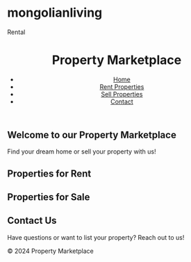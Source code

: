 # mongolianliving
Rental 
<!DOCTYPE html>
<html lang="en">
<head>
    <meta charset="UTF-8">
    <meta name="viewport" content="width=device-width, initial-scale=1.0">
    <title>Property Marketplace</title>
    <link rel="stylesheet" href="styles.css">
</head>
<body>

<header>
    <h1>Property Marketplace</h1>
    <nav>
        <ul>
            <li><a href="#home">Home</a></li>
            <li><a href="#rent">Rent Properties</a></li>
            <li><a href="#sell">Sell Properties</a></li>
            <li><a href="#contact">Contact</a></li>
        </ul>
    </nav>
</header>

<section id="home">
    <h2>Welcome to our Property Marketplace</h2>
    <p>Find your dream home or sell your property with us!</p>
</section>

<section id="rent">
    <h2>Properties for Rent</h2>
    <div class="property-list">
        <!-- Display rental property listings here -->
    </div>
</section>

<section id="sell">
    <h2>Properties for Sale</h2>
    <div class="property-list">
        <!-- Display properties for sale listings here -->
    </div>
</section>

<section id="contact">
    <h2>Contact Us</h2>
    <p>Have questions or want to list your property? Reach out to us!</p>
    <!-- Add a contact form or contact information here -->
</section>

<footer>
    <p>&copy; 2024 Property Marketplace</p>
</footer>

</body>
</html>
